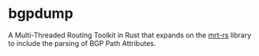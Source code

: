 # bgpdump

A Multi-Threaded Routing Toolkit in Rust that expands on the [mrt-rs]() library to include the parsing of BGP Path Attributes.
